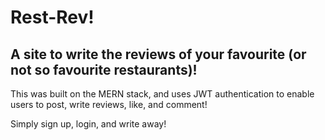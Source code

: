 # Rest-Rev!
## A site to write the reviews of your favourite (or not so favourite restaurants)!

This was built on the MERN stack, and uses JWT authentication to enable users to post, write reviews, like, and comment!

Simply sign up, login, and write away!
